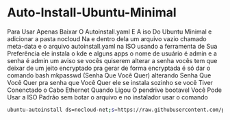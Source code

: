 # Auto-Install-Ubuntu-Minimal
Para Usar Apenas Baixar O Autoinstall.yaml 
E A iso Do Ubuntu Minimal e adicionar a pasta
nocloud Na e dentro dela um arquivo vazio
chamado meta-data e o arquivo 
autoinstall.yaml na ISO usando a 
ferramenta de Sua Preferência ele instala o 
kde e alguns apps o nome de usuário é admin e
a senha é admin um aviso se vocês quiserem 
alterar a senha vocês tem que deixar de um 
jeito encryptado pra gerar de forma encryptada
é só dar o comando 
bash mkpasswd (Senha Que Você Quer)
alterando Senha Que Você Quer pra senha que
Você Quer ele se instala sozinho se você 
Tiver Conenctado o Cabo Ethernet Quando Ligou 
O pendrive bootavel Você Pode Usar a ISO 
Padrão sem botar o arquivo e no instalador 
usar o comando
```bash
ubuntu-autoinstall ds=nocloud-net;s=https://raw.githubusercontent.com/pedrodev2025/Auto-Install-Ubuntu-Minimal/refs/heads/main/autoinstall.yaml```

